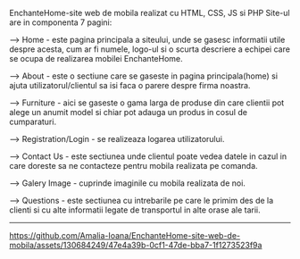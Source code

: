 EnchanteHome-site web de mobila realizat cu HTML, CSS, JS si PHP
Site-ul are in componenta 7 pagini:

  --> Home - este pagina principala a siteului, unde se gasesc informatii utile despre acesta, cum ar fi numele, logo-ul si o scurta descriere a echipei care se ocupa de realizarea mobilei EnchanteHome.
  
  --> About - este o sectiune care se gaseste in pagina principala(home) si ajuta utilizatorul/clientul sa isi faca o parere despre firma noastra. 
  
  --> Furniture - aici se gaseste o gama larga de produse din care clientii pot alege un anumit model si chiar pot adauga un produs in cosul de cumparaturi.
  
  --> Registration/Login - se realizeaza logarea utilizatorului.
  
  --> Contact Us - este sectiunea unde clientul poate vedea datele in cazul in care doreste sa ne contacteze pentru mobila realizata pe comanda.
  
  --> Galery Image - cuprinde imaginile cu mobila realizata de noi.
  
  --> Questions - este sectiunea cu intrebarile pe care le primim des de la clienti si cu alte informatii legate de transportul in alte orase ale tarii.
  
-----------------------------------------

https://github.com/Amalia-Ioana/EnchanteHome-site-web-de-mobila/assets/130684249/47e4a39b-0cf1-47de-bba7-1f1273523f9a



